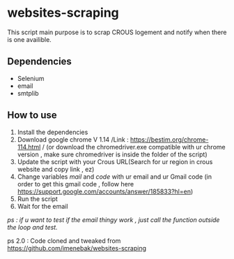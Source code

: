 # websites-scraping

This script main purpose is to scrap CROUS logement and notify when there is one availible.

## Dependencies

- Selenium
- email
- smtplib

## How to use

1. Install the dependencies
2. Download google chrome V 1.14 /Link : https://bestim.org/chrome-114.html /
   (or download the chromedriver.exe compatible with ur chrome version , make sure chromedriver is inside the folder of the script)
3. Update the script with your Crous URL(Search for ur region in crous website and copy link , ez)
4. Change variables _mail_ and _code_ with ur email and ur Gmail code (in order to get this gmail code , follow here https://support.google.com/accounts/answer/185833?hl=en)
5. Run the script
6. Wait for the email

_ps : if u want to test if the email thingy work , just call the function outside the loop and test._


ps 2.0 : Code cloned and tweaked from https://github.com/imenebak/websites-scraping

